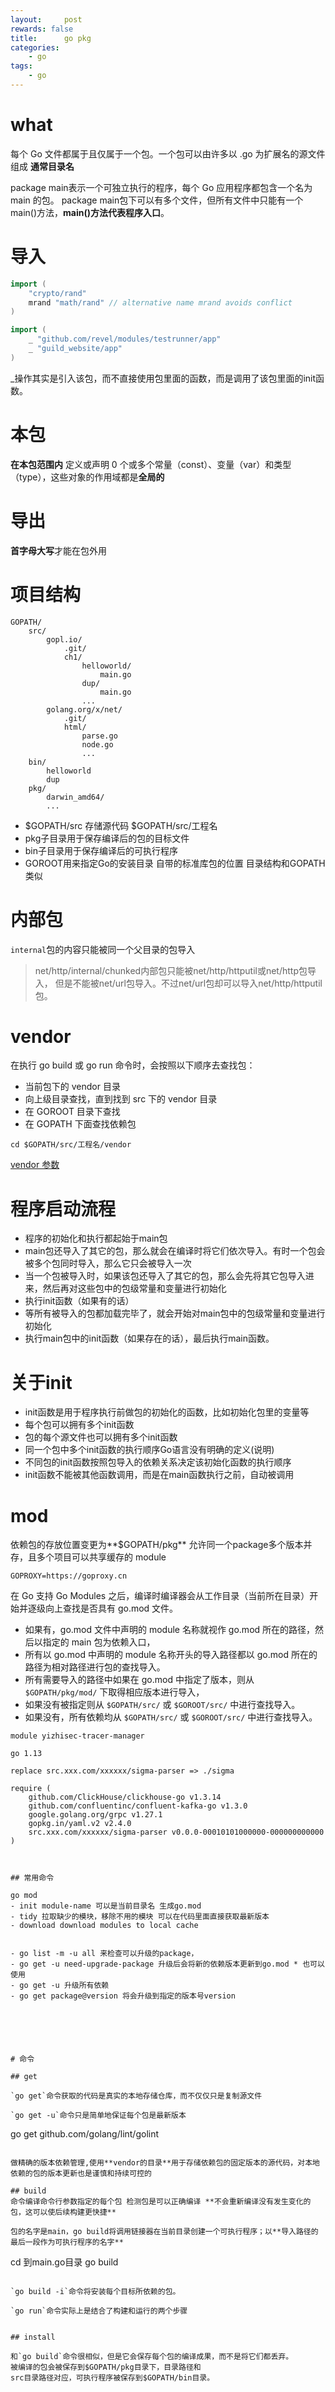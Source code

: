 ```yaml
---
layout:     post
rewards: false
title:      go pkg
categories:
    - go
tags:
    - go
---
```


# what

每个 Go 文件都属于且仅属于一个包。一个包可以由许多以 .go 为扩展名的源文件组成 **通常目录名**

package main表示一个可独立执行的程序，每个 Go 应用程序都包含一个名为 main 的包。
package main包下可以有多个文件，但所有文件中只能有一个main()方法，**main()方法代表程序入口**。


# 导入

```go
import (
    "crypto/rand"
    mrand "math/rand" // alternative name mrand avoids conflict
)
```

```go
import (
    _ "github.com/revel/modules/testrunner/app"
    _ "guild_website/app"
)
```
_操作其实是引入该包，而不直接使用包里面的函数，而是调用了该包里面的init函数。

# 本包

**在本包范围内** 定义或声明 0
个或多个常量（const）、变量（var）和类型（type），这些对象的作用域都是**全局的**


# 导出

**首字母大写**才能在包外用

# 项目结构
```
GOPATH/
    src/
        gopl.io/
            .git/
            ch1/
                helloworld/
                    main.go
                dup/
                    main.go
                ...
        golang.org/x/net/
            .git/
            html/
                parse.go
                node.go
                ...
    bin/
        helloworld
        dup
    pkg/
        darwin_amd64/
        ...
```
- $GOPATH/src 存储源代码  $GOPATH/src/工程名
- pkg子目录用于保存编译后的包的目标文件
- bin子目录用于保存编译后的可执行程序
- GOROOT用来指定Go的安装目录 自带的标准库包的位置 目录结构和GOPATH类似


# 内部包

`internal`包的内容只能被同一个父目录的包导入

>net/http/internal/chunked内部包只能被net/http/httputil或net/http包导入，
>但是不能被net/url包导入。不过net/url包却可以导入net/http/httputil包。


# vendor
在执行 go build 或 go run 命令时，会按照以下顺序去查找包：

- 当前包下的 vendor 目录
- 向上级目录查找，直到找到 src 下的 vendor 目录
- 在 GOROOT 目录下查找
- 在 GOPATH 下面查找依赖包

`cd $GOPATH/src/工程名/vendor`


[vendor 参数](https://shockerli.net/post/go-package-manage-tool-govendor/)

# 程序启动流程

- 程序的初始化和执行都起始于main包
- main包还导入了其它的包，那么就会在编译时将它们依次导入。有时一个包会被多个包同时导入，那么它只会被导入一次
- 当一个包被导入时，如果该包还导入了其它的包，那么会先将其它包导入进来，然后再对这些包中的包级常量和变量进行初始化
- 执行init函数（如果有的话）
- 等所有被导入的包都加载完毕了，就会开始对main包中的包级常量和变量进行初始化
- 执行main包中的init函数（如果存在的话），最后执行main函数。

# 关于init

- init函数是用于程序执行前做包的初始化的函数，比如初始化包里的变量等
- 每个包可以拥有多个init函数
- 包的每个源文件也可以拥有多个init函数
- 同一个包中多个init函数的执行顺序Go语言没有明确的定义(说明)
- 不同包的init函数按照包导入的依赖关系决定该初始化函数的执行顺序
- init函数不能被其他函数调用，而是在main函数执行之前，自动被调用

# mod

依赖包的存放位置变更为**$GOPATH/pkg** 允许同一个package多个版本并存，且多个项目可以共享缓存的 module

`GOPROXY=https://goproxy.cn`

在 Go 支持 Go Modules 之后，编译时编译器会从工作目录（当前所在目录）开始并逐级向上查找是否具有 go.mod 文件。

- 如果有，go.mod 文件中声明的 module 名称就视作 go.mod 所在的路径，然后以指定的 main 包为依赖入口，
- 所有以 go.mod 中声明的 module 名称开头的导入路径都以 go.mod 所在的路径为相对路径进行包的查找导入。
- 所有需要导入的路径中如果在 go.mod 中指定了版本，则从 `$GOPATH/pkg/mod/` 下取得相应版本进行导入，
- 如果没有被指定则从 `$GOPATH/src/` 或 `$GOROOT/src/` 中进行查找导入。
- 如果没有，所有依赖均从 `$GOPATH/src/` 或 `$GOROOT/src/` 中进行查找导入。



```
module yizhisec-tracer-manager

go 1.13

replace src.xxx.com/xxxxxx/sigma-parser => ./sigma

require (
	github.com/ClickHouse/clickhouse-go v1.3.14
	github.com/confluentinc/confluent-kafka-go v1.3.0
	google.golang.org/grpc v1.27.1
	gopkg.in/yaml.v2 v2.4.0
	src.xxx.com/xxxxxx/sigma-parser v0.0.0-00010101000000-000000000000
)



## 常用命令

go mod
- init module-name 可以是当前目录名 生成go.mod
- tidy 拉取缺少的模块，移除不用的模块 可以在代码里面直接获取最新版本
- download download modules to local cache


- go list -m -u all 来检查可以升级的package，
- go get -u need-upgrade-package 升级后会将新的依赖版本更新到go.mod * 也可以使用
- go get -u 升级所有依赖
- go get package@version 将会升级到指定的版本号version






# 命令

## get

`go get`命令获取的代码是真实的本地存储仓库，而不仅仅只是复制源文件

`go get -u`命令只是简单地保证每个包是最新版本

```
go get github.com/golang/lint/golint
```

做精确的版本依赖管理,使用**vendor的目录**用于存储依赖包的固定版本的源代码，对本地依赖的包的版本更新也是谨慎和持续可控的

## build
命令编译命令行参数指定的每个包 检测包是可以正确编译 **不会重新编译没有发生变化的包，这可以使后续构建更快捷**

包的名字是main，go build将调用链接器在当前目录创建一个可执行程序；以**导入路径的最后一段作为可执行程序的名字**

```
cd 到main.go目录
go build
```

`go build -i`命令将安装每个目标所依赖的包。

`go run`命令实际上是结合了构建和运行的两个步骤


## install

和`go build`命令很相似，但是它会保存每个包的编译成果，而不是将它们都丢弃。
被编译的包会被保存到$GOPATH/pkg目录下，目录路径和
src目录路径对应，可执行程序被保存到$GOPATH/bin目录。